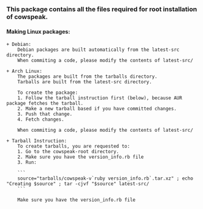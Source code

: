### This package contains all the files required for root installation of cowspeak.

#### Making Linux packages:
	+ Debian:
		Debian packages are built automatically from the latest-src directory.
		When commiting a code, please modify the contents of latest-src/

	+ Arch Linux:
		The packages are built from the tarballs directory.
		Tarballs are built from the latest-src directory.

		To create the package:
		1. Follow the tarball instruction first (below), because AUR package fetches the tarball.
		2. Make a new tarball based if you have committed changes.
		3. Push that change.
		4. Fetch changes.

		When commiting a code, please modify the contents of latest-src/

	+ Tarball Instruction:
		To create tarballs, you are requested to:
		1. Go to the cowspeak-root directory.
		2. Make sure you have the version_info.rb file
		3. Run:

		```
		source="tarballs/cowspeak-v`ruby version_info.rb`.tar.xz" ; echo "Creating $source" ; tar -cjvf "$source" latest-src/
		```

		Make sure you have the version_info.rb file
